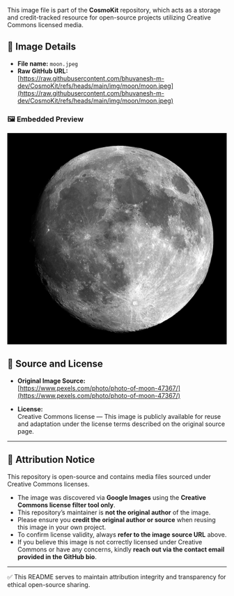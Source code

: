 This image file is part of the **CosmoKit** repository, which acts as a storage and credit-tracked resource for open-source projects utilizing Creative Commons licensed media.

## 📄 Image Details

- **File name:** `moon.jpeg`
- **Raw GitHub URL:**  
  [https://raw.githubusercontent.com/bhuvanesh-m-dev/CosmoKit/refs/heads/main/img/moon/moon.jpeg](https://raw.githubusercontent.com/bhuvanesh-m-dev/CosmoKit/refs/heads/main/img/moon/moon.jpeg)

### 🖼️ Embedded Preview

![moon image](https://raw.githubusercontent.com/bhuvanesh-m-dev/CosmoKit/refs/heads/main/img/moon/moon.jpeg)

## 🔗 Source and License

- **Original Image Source:**  
  [https://www.pexels.com/photo/photo-of-moon-47367/](https://www.pexels.com/photo/photo-of-moon-47367/)
  
- **License:**  
  Creative Commons license — This image is publicly available for reuse and adaptation under the license terms described on the original source page.

---

## 📢 Attribution Notice

This repository is open-source and contains media files sourced under Creative Commons licenses.

- The image was discovered via **Google Images** using the **Creative Commons license filter tool only**.
- This repository’s maintainer is **not the original author** of the image.
- Please ensure you **credit the original author or source** when reusing this image in your own project.
- To confirm license validity, always **refer to the image source URL** above.
- If you believe this image is not correctly licensed under Creative Commons or have any concerns, kindly **reach out via the contact email provided in the GitHub bio**.

---

✅ This README serves to maintain attribution integrity and transparency for ethical open-source sharing.
